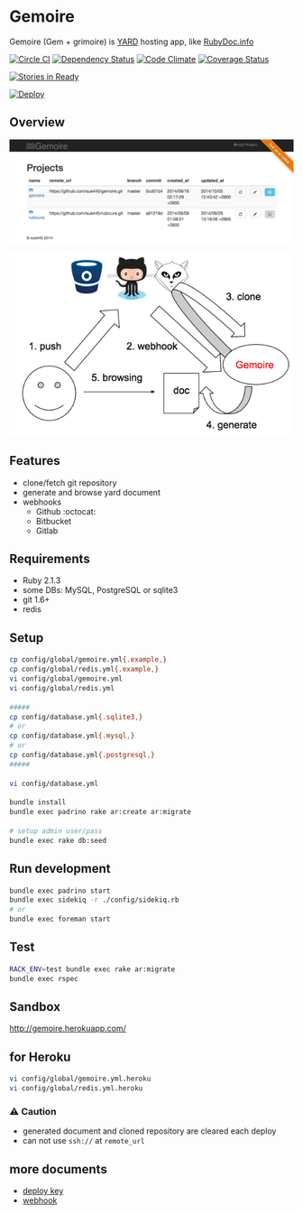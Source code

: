 # Gemoire
Gemoire (Gem + grimoire) is [YARD](http://yardoc.org/) hosting app, like [RubyDoc.info](http://rubydoc.info/)

[![Circle CI](https://circleci.com/gh/sue445/gemoire/tree/master.png?style=badge)](https://circleci.com/gh/sue445/gemoire/tree/master)
[![Dependency Status](https://gemnasium.com/sue445/gemoire.svg)](https://gemnasium.com/sue445/gemoire)
[![Code Climate](https://codeclimate.com/github/sue445/gemoire/badges/gpa.svg)](https://codeclimate.com/github/sue445/gemoire)
[![Coverage Status](https://img.shields.io/coveralls/sue445/gemoire.svg)](https://coveralls.io/r/sue445/gemoire?branch=master)

[![Stories in Ready](https://badge.waffle.io/sue445/gemoire.svg?label=ready&title=Ready)](http://waffle.io/sue445/gemoire)

[![Deploy](https://www.herokucdn.com/deploy/button.png)](https://heroku.com/deploy)

## Overview
![screenshot](doc/img/screenshot.png)

![overview](doc/img/overview.png)

## Features
* clone/fetch git repository
* generate and browse yard document
* webhooks
  * Github :octocat:
  * Bitbucket
  * Gitlab

## Requirements
* Ruby 2.1.3
* some DBs: MySQL, PostgreSQL or sqlite3
* git 1.6+
* redis

## Setup
```bash
cp config/global/gemoire.yml{.example,}
cp config/global/redis.yml{.example,}
vi config/global/gemoire.yml
vi config/global/redis.yml

#####
cp config/database.yml{.sqlite3,}
# or
cp config/database.yml{.mysql,}
# or
cp config/database.yml{.postgresql,}
#####

vi config/database.yml

bundle install
bundle exec padrino rake ar:create ar:migrate

# setup admin user/pass
bundle exec rake db:seed
```

## Run development
```bash
bundle exec padrino start
bundle exec sidekiq -r ./config/sidekiq.rb
# or
bundle exec foreman start
```

## Test
```bash
RACK_ENV=test bundle exec rake ar:migrate
bundle exec rspec
```

## Sandbox
http://gemoire.herokuapp.com/

## for Heroku
```bash
vi config/global/gemoire.yml.heroku
vi config/global/redis.yml.heroku
```

### :warning: Caution
* generated document and cloned repository are cleared each deploy
* can not use `ssh://` at `remote_url`

## more documents
* [deploy key](doc/deploy_key.md)
* [webhook](doc/webhook.md)

